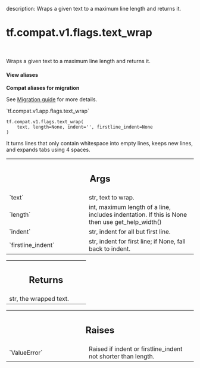 description: Wraps a given text to a maximum line length and returns it.

<div itemscope itemtype="http://developers.google.com/ReferenceObject">
<meta itemprop="name" content="tf.compat.v1.flags.text_wrap" />
<meta itemprop="path" content="Stable" />
</div>

# tf.compat.v1.flags.text_wrap

<!-- Insert buttons and diff -->

<table class="tfo-notebook-buttons tfo-api nocontent" align="left">

</table>



Wraps a given text to a maximum line length and returns it.

<section class="expandable">
  <h4 class="showalways">View aliases</h4>
  <p>
<b>Compat aliases for migration</b>
<p>See
<a href="https://www.tensorflow.org/guide/migrate">Migration guide</a> for
more details.</p>
<p>`tf.compat.v1.app.flags.text_wrap`</p>
</p>
</section>

<pre class="devsite-click-to-copy prettyprint lang-py tfo-signature-link">
<code>tf.compat.v1.flags.text_wrap(
    text, length=None, indent='', firstline_indent=None
)
</code></pre>



<!-- Placeholder for "Used in" -->

It turns lines that only contain whitespace into empty lines, keeps new lines,
and expands tabs using 4 spaces.

<!-- Tabular view -->
 <table class="responsive fixed orange">
<colgroup><col width="214px"><col></colgroup>
<tr><th colspan="2"><h2 class="add-link">Args</h2></th></tr>

<tr>
<td>
`text`
</td>
<td>
str, text to wrap.
</td>
</tr><tr>
<td>
`length`
</td>
<td>
int, maximum length of a line, includes indentation.
If this is None then use get_help_width()
</td>
</tr><tr>
<td>
`indent`
</td>
<td>
str, indent for all but first line.
</td>
</tr><tr>
<td>
`firstline_indent`
</td>
<td>
str, indent for first line; if None, fall back to indent.
</td>
</tr>
</table>



<!-- Tabular view -->
 <table class="responsive fixed orange">
<colgroup><col width="214px"><col></colgroup>
<tr><th colspan="2"><h2 class="add-link">Returns</h2></th></tr>
<tr class="alt">
<td colspan="2">
str, the wrapped text.
</td>
</tr>

</table>



<!-- Tabular view -->
 <table class="responsive fixed orange">
<colgroup><col width="214px"><col></colgroup>
<tr><th colspan="2"><h2 class="add-link">Raises</h2></th></tr>

<tr>
<td>
`ValueError`
</td>
<td>
Raised if indent or firstline_indent not shorter than length.
</td>
</tr>
</table>

